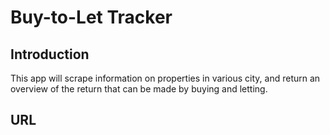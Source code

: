 # Buy-to-Let Tracker
## Introduction
This app will scrape information on properties in various city, and return an overview of the return that can be made by buying and letting.

## URL
